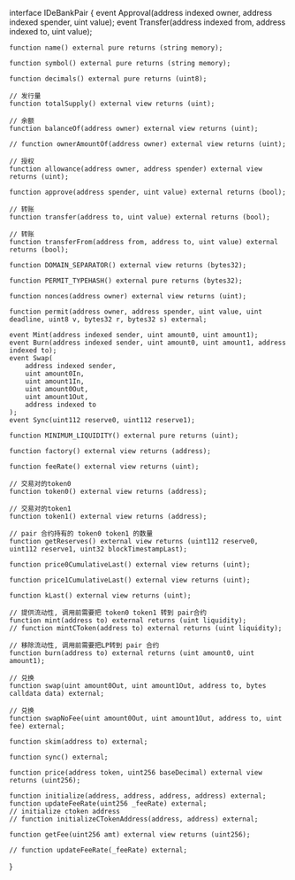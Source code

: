 
interface IDeBankPair {
    event Approval(address indexed owner, address indexed spender, uint value);
    event Transfer(address indexed from, address indexed to, uint value);

    function name() external pure returns (string memory);

    function symbol() external pure returns (string memory);

    function decimals() external pure returns (uint8);

    // 发行量
    function totalSupply() external view returns (uint);

    // 余额
    function balanceOf(address owner) external view returns (uint);

    // function ownerAmountOf(address owner) external view returns (uint);

    // 授权
    function allowance(address owner, address spender) external view returns (uint);

    function approve(address spender, uint value) external returns (bool);

    // 转账
    function transfer(address to, uint value) external returns (bool);

    // 转账
    function transferFrom(address from, address to, uint value) external returns (bool);

    function DOMAIN_SEPARATOR() external view returns (bytes32);

    function PERMIT_TYPEHASH() external pure returns (bytes32);

    function nonces(address owner) external view returns (uint);

    function permit(address owner, address spender, uint value, uint deadline, uint8 v, bytes32 r, bytes32 s) external;

    event Mint(address indexed sender, uint amount0, uint amount1);
    event Burn(address indexed sender, uint amount0, uint amount1, address indexed to);
    event Swap(
        address indexed sender,
        uint amount0In,
        uint amount1In,
        uint amount0Out,
        uint amount1Out,
        address indexed to
    );
    event Sync(uint112 reserve0, uint112 reserve1);

    function MINIMUM_LIQUIDITY() external pure returns (uint);

    function factory() external view returns (address);

    function feeRate() external view returns (uint);

    // 交易对的token0
    function token0() external view returns (address);

    // 交易对的token1
    function token1() external view returns (address);

    // pair 合约持有的 token0 token1 的数量
    function getReserves() external view returns (uint112 reserve0, uint112 reserve1, uint32 blockTimestampLast);

    function price0CumulativeLast() external view returns (uint);

    function price1CumulativeLast() external view returns (uint);

    function kLast() external view returns (uint);

    // 提供流动性, 调用前需要把 token0 token1 转到 pair合约
    function mint(address to) external returns (uint liquidity);
    // function mintCToken(address to) external returns (uint liquidity);

    // 移除流动性, 调用前需要把LP转到 pair 合约
    function burn(address to) external returns (uint amount0, uint amount1);

    // 兑换
    function swap(uint amount0Out, uint amount1Out, address to, bytes calldata data) external;

    // 兑换
    function swapNoFee(uint amount0Out, uint amount1Out, address to, uint fee) external;

    function skim(address to) external;

    function sync() external;

    function price(address token, uint256 baseDecimal) external view returns (uint256);

    function initialize(address, address, address, address) external;
    function updateFeeRate(uint256 _feeRate) external;
    // initialize ctoken address
    // function initializeCTokenAddress(address, address) external;

    function getFee(uint256 amt) external view returns (uint256);

    // function updateFeeRate(_feeRate) external;
}
